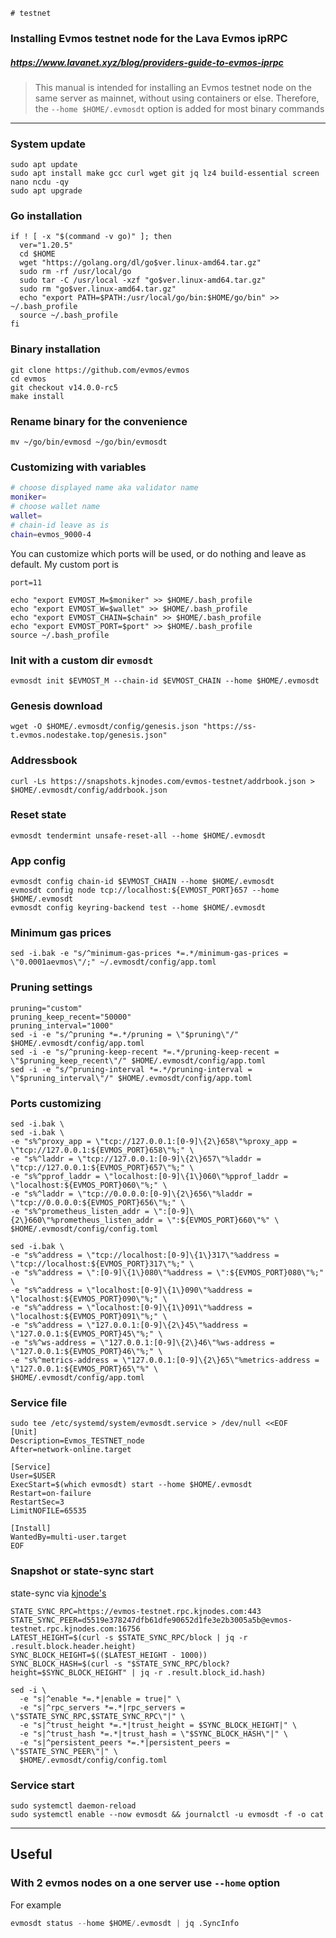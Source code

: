 `# testnet`
### Installing Evmos testnet node for the Lava Evmos ipRPC
##### https://www.lavanet.xyz/blog/providers-guide-to-evmos-iprpc
> This manual is intended for installing an Evmos testnet node on the same server as mainnet, without using containers or else. Therefore, the `--home $HOME/.evmosdt` option is added for most binary commands

____

### System update
```
sudo apt update
sudo apt install make gcc curl wget git jq lz4 build-essential screen nano ncdu -qy
sudo apt upgrade
```

### Go installation
```
if ! [ -x "$(command -v go)" ]; then
  ver="1.20.5"
  cd $HOME
  wget "https://golang.org/dl/go$ver.linux-amd64.tar.gz"
  sudo rm -rf /usr/local/go
  sudo tar -C /usr/local -xzf "go$ver.linux-amd64.tar.gz"
  sudo rm "go$ver.linux-amd64.tar.gz"
  echo "export PATH=$PATH:/usr/local/go/bin:$HOME/go/bin" >> ~/.bash_profile
  source ~/.bash_profile
fi
```

### Binary installation
```
git clone https://github.com/evmos/evmos
cd evmos
git checkout v14.0.0-rc5
make install
```

### Rename binary for the convenience
```
mv ~/go/bin/evmosd ~/go/bin/evmosdt
```

### Customizing with variables
```bash
# choose displayed name aka validator name
moniker=
# choose wallet name
wallet=
# chain-id leave as is
chain=evmos_9000-4
```

You can customize which ports will be used, or do nothing and leave as default.
My custom port is
```
port=11
```

```
echo "export EVMOST_M=$moniker" >> $HOME/.bash_profile
echo "export EVMOST_W=$wallet" >> $HOME/.bash_profile
echo "export EVMOST_CHAIN=$chain" >> $HOME/.bash_profile
echo "export EVMOST_PORT=$port" >> $HOME/.bash_profile
source ~/.bash_profile
```

### Init with a custom dir `evmosdt`
```
evmosdt init $EVMOST_M --chain-id $EVMOST_CHAIN --home $HOME/.evmosdt
```

### Genesis download
```
wget -O $HOME/.evmosdt/config/genesis.json "https://ss-t.evmos.nodestake.top/genesis.json"
```

### Addressbook
```
curl -Ls https://snapshots.kjnodes.com/evmos-testnet/addrbook.json > $HOME/.evmosdt/config/addrbook.json

```

### Reset state
```
evmosdt tendermint unsafe-reset-all --home $HOME/.evmosdt
```

### App config
```
evmosdt config chain-id $EVMOST_CHAIN --home $HOME/.evmosdt
evmosdt config node tcp://localhost:${EVMOST_PORT}657 --home $HOME/.evmosdt
evmosdt config keyring-backend test --home $HOME/.evmosdt
```

### Minimum gas prices
```
sed -i.bak -e "s/^minimum-gas-prices *=.*/minimum-gas-prices = \"0.0001aevmos\"/;" ~/.evmosdt/config/app.toml
```

### Pruning settings
```
pruning="custom"
pruning_keep_recent="50000"
pruning_interval="1000"
sed -i -e "s/^pruning *=.*/pruning = \"$pruning\"/" $HOME/.evmosdt/config/app.toml
sed -i -e "s/^pruning-keep-recent *=.*/pruning-keep-recent = \"$pruning_keep_recent\"/" $HOME/.evmosdt/config/app.toml
sed -i -e "s/^pruning-interval *=.*/pruning-interval = \"$pruning_interval\"/" $HOME/.evmosdt/config/app.toml
```

### Ports customizing
```
sed -i.bak \
sed -i.bak \
-e "s%^proxy_app = \"tcp://127.0.0.1:[0-9]\{2\}658\"%proxy_app = \"tcp://127.0.0.1:${EVMOS_PORT}658\"%;" \
-e "s%^laddr = \"tcp://127.0.0.1:[0-9]\{2\}657\"%laddr = \"tcp://127.0.0.1:${EVMOS_PORT}657\"%;" \
-e "s%^pprof_laddr = \"localhost:[0-9]\{1\}060\"%pprof_laddr = \"localhost:${EVMOS_PORT}060\"%;" \
-e "s%^laddr = \"tcp://0.0.0.0:[0-9]\{2\}656\"%laddr = \"tcp://0.0.0.0:${EVMOS_PORT}656\"%;" \
-e "s%^prometheus_listen_addr = \":[0-9]\{2\}660\"%prometheus_listen_addr = \":${EVMOS_PORT}660\"%" \
$HOME/.evmosdt/config/config.toml

sed -i.bak \
-e "s%^address = \"tcp://localhost:[0-9]\{1\}317\"%address = \"tcp://localhost:${EVMOS_PORT}317\"%;" \
-e "s%^address = \":[0-9]\{1\}080\"%address = \":${EVMOS_PORT}080\"%;" \
-e "s%^address = \"localhost:[0-9]\{1\}090\"%address = \"localhost:${EVMOS_PORT}090\"%;" \
-e "s%^address = \"localhost:[0-9]\{1\}091\"%address = \"localhost:${EVMOS_PORT}091\"%;" \
-e "s%^address = \"127.0.0.1:[0-9]\{2\}45\"%address = \"127.0.0.1:${EVMOS_PORT}45\"%;" \
-e "s%^ws-address = \"127.0.0.1:[0-9]\{2\}46\"%ws-address = \"127.0.0.1:${EVMOS_PORT}46\"%;" \
-e "s%^metrics-address = \"127.0.0.1:[0-9]\{2\}65\"%metrics-address = \"127.0.0.1:${EVMOS_PORT}65\"%" \
$HOME/.evmosdt/config/app.toml
```

### Service file
```
sudo tee /etc/systemd/system/evmosdt.service > /dev/null <<EOF
[Unit]
Description=Evmos_TESTNET_node
After=network-online.target

[Service]
User=$USER
ExecStart=$(which evmosdt) start --home $HOME/.evmosdt
Restart=on-failure
RestartSec=3
LimitNOFILE=65535

[Install]
WantedBy=multi-user.target
EOF
```

### Snapshot or state-sync start
state-sync via [kjnode's](https://services.kjnodes.com/)
```
STATE_SYNC_RPC=https://evmos-testnet.rpc.kjnodes.com:443
STATE_SYNC_PEER=d5519e378247dfb61dfe90652d1fe3e2b3005a5b@evmos-testnet.rpc.kjnodes.com:16756
LATEST_HEIGHT=$(curl -s $STATE_SYNC_RPC/block | jq -r .result.block.header.height)
SYNC_BLOCK_HEIGHT=$(($LATEST_HEIGHT - 1000))
SYNC_BLOCK_HASH=$(curl -s "$STATE_SYNC_RPC/block?height=$SYNC_BLOCK_HEIGHT" | jq -r .result.block_id.hash)

sed -i \
  -e "s|^enable *=.*|enable = true|" \
  -e "s|^rpc_servers *=.*|rpc_servers = \"$STATE_SYNC_RPC,$STATE_SYNC_RPC\"|" \
  -e "s|^trust_height *=.*|trust_height = $SYNC_BLOCK_HEIGHT|" \
  -e "s|^trust_hash *=.*|trust_hash = \"$SYNC_BLOCK_HASH\"|" \
  -e "s|^persistent_peers *=.*|persistent_peers = \"$STATE_SYNC_PEER\"|" \
  $HOME/.evmosdt/config/config.toml
```

### Service start
```
sudo systemctl daemon-reload
sudo systemctl enable --now evmosdt && journalctl -u evmosdt -f -o cat
```

____

## Useful

### With 2 evmos nodes on a one server use `--home` option
For example
```python
evmosdt status --home $HOME/.evmosdt | jq .SyncInfo
```
